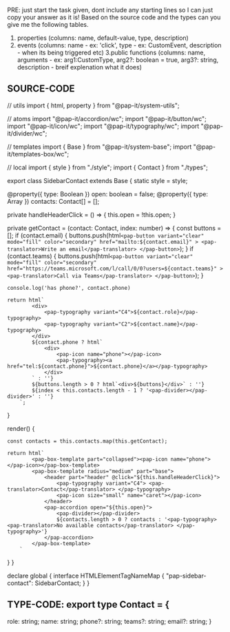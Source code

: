 PRE: just start the task given, dont include any starting lines so I can just copy your answer as it is!
 Based on the source code and the types can you give me the following tables.

1. properties (columns: name, default-value, type, description)
2. events (columns: name - ex: 'click', type - ex: CustomEvent<ClickEvent>, description - when its being triggered etc)
3.public functions (columns: name, arguments - ex: arg1:CustomType, arg2?: boolean = true, arg3?: string, description - breif explenation what it does)

## SOURCE-CODE

 // utils
import { html, property } from "@pap-it/system-utils";

// atoms
import "@pap-it/accordion/wc";
import "@pap-it/button/wc";
import "@pap-it/icon/wc";
import "@pap-it/typography/wc";
import "@pap-it/divider/wc";

// templates
import { Base } from "@pap-it/system-base";
import "@pap-it/templates-box/wc";

// local
import { style } from "./style";
import { Contact } from "./types";

export class SidebarContact extends Base {
  static style = style;

  @property({ type: Boolean }) open: boolean = false;
  @property({ type: Array }) contacts: Contact[] = [];

  private handleHeaderClick = () => {
    this.open = !this.open;
  }

  private getContact = (contact: Contact, index: number) => {
    const buttons = [];
    if (contact.email) {
      buttons.push(html`
                <pap-button
                    variant="clear"
                    mode="fill"
                    color="secondary"
                    href="mailto:${contact.email}"
                >
                    <pap-translator>Write an email</pap-translator>
                </pap-button>
            `);
    }
    if (contact.teams) {
      buttons.push(html`
                <pap-button
                    variant="clear"
                    mode="fill"
                    color="secondary"
                    href="https://teams.microsoft.com/l/call/0/0?users=${contact.teams}"
                >
                    <pap-translator>Call via Teams</pap-translator>
                </pap-button>
            `);
    }

    console.log('has phone?', contact.phone)

    return html`
            <div>
                <pap-typography variant="C4">${contact.role}</pap-typography>
                <pap-typography variant="C2">${contact.name}</pap-typography>
            </div>
            ${contact.phone ? html`
                <div>
                    <pap-icon name="phone"></pap-icon>
                    <pap-typography><a href="tel:${contact.phone}">${contact.phone}</a></pap-typography>
                </div>
            ` : ''}
            ${buttons.length > 0 ? html`<div>${buttons}</div>` : ''}
            ${index < this.contacts.length - 1 ? '<pap-divider></pap-divider>' : ''}
        `;
  }

  render() {

    const contacts = this.contacts.map(this.getContact);

    return html`
            <pap-box-template part="collapsed"><pap-icon name="phone"></pap-icon></pap-box-template>
            <pap-box-template radius="medium" part="base">
                <header part="header" @click="${this.handleHeaderClick}">
                    <pap-typography variant="C4"> <pap-translator>Contact</pap-translator> </pap-typography>
                    <pap-icon size="small" name="caret"></pap-icon>
                </header>
                <pap-accordion open="${this.open}">
                    <pap-divider></pap-divider>
                    ${contacts.length > 0 ? contacts : '<pap-typography> <pap-translator>No available contacts</pap-translator> </pap-typography>'}
                </pap-accordion>
            </pap-box-template>
        `
  }
}

declare global {
  interface HTMLElementTagNameMap {
    "pap-sidebar-contact": SidebarContact;
  }
}

## TYPE-CODE: export type Contact = {

  role: string;
  name: string;
  phone?: string;
  teams?: string;
  email?: string;
}

